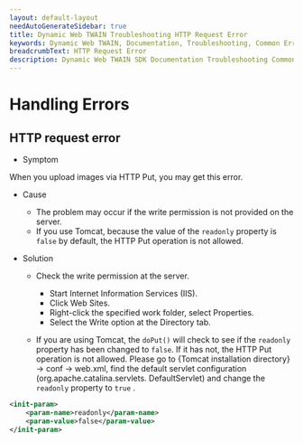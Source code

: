 ```yaml
---
layout: default-layout
needAutoGenerateSidebar: true
title: Dynamic Web TWAIN Troubleshooting HTTP Request Error
keywords: Dynamic Web TWAIN, Documentation, Troubleshooting, Common Errors, HTTP Request Error
breadcrumbText: HTTP Request Error
description: Dynamic Web TWAIN SDK Documentation Troubleshooting Common Errors HTTP Request Error Page
---
```


# Handling Errors

## HTTP request error

* Symptom

When you upload images via HTTP Put, you may get this error.

* Cause
  + The problem may occur if the write permission is not provided on the server.
  + If you use Tomcat, because the value of the `readonly` property is `false` by default, the HTTP Put operation is not allowed.

* Solution
  + Check the write permission at the server.

    - Start Internet Information Services (IIS).
    - Click Web Sites.
    - Right-click the specified work folder, select Properties.
    - Select the Write option at the Directory tab.

  + If you are using Tomcat, the `doPut()` will check to see if the `readonly` property has been changed to `false`. If it has not, the HTTP Put operation is not allowed. Please go to {Tomcat installation directory} -> conf -> web.xml, find the default servlet configuration (org.apache.catalina.servlets. DefaultServlet) and change the `readonly` property to `true` .

``` xml
<init-param>
    <param-name>readonly</param-name>
    <param-value>false</param-value>
</init-param>
```